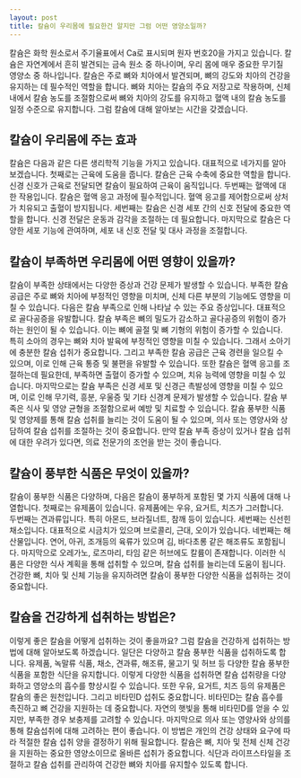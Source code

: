 ```yaml
---
layout: post
title: 칼슘이 우리몸에 필요한건 알지만 그럼 어떤 영양소일까?
---
```


칼슘은 화학 원소로서 주기율표에서 Ca로 표시되며 원자 번호20을 가지고 있습니다. 칼슘은 자연계에서 흔히 발견되는 금속 원소 중 하나이며, 우리 몸에 매우 중요한 무기질 영양소 중 하나입니다. 칼슘은 주로 뼈와 치아에서 발견되며, 뼈의 강도와 치아의 건강을 유지하는 데 필수적인 역할을 합니다. 뼈와 치아는 칼슘의 주요 저장고로 작용하며, 신체 내에서 칼슘 농도를 조절함으로써 뼈와 치아의 강도를 유지하고 혈액 내의 칼슘 농도를 일정 수준으로 유지합니다. 그럼 칼슘에 대해 알아보는 시간을 갖겠습니다.


<h2>칼슘이 우리몸에 주는 효과</h2>
 칼슘은 다음과 같은 다른 생리학적 기능을 가지고 있습니다. 대표적으로 네가지를 알아보겠습니다. 첫째로는 근육에 도움을 줍니다. 칼슘은 근육 수축에 중요한 역할을 합니다. 신경 신호가 근육로 전달되면 칼슘이 필요하여 근육이 움직입니다. 두번째는 혈액에 대한 작용입니다. 칼슘은 혈액 응고 과정에 필수적입니다. 혈액 응고를 제어함으로써 상처가 치유되고 출혈이 방지됩니다. 세번째는 칼슘은 신경 세포 간의 신호 전달에 중요한 역할을 합니다. 신경 전달은 운동과 감각을 조절하는 데 필요합니다. 마지막으로 칼슘은 다양한 세포 기능에 관여하며, 세포 내 신호 전달 및 대사 과정을 조절합니다.


<h2>칼슘이 부족하면 우리몸에 어떤 영향이 있을까?</h2>
칼슘이 부족한 상태에서는 다양한 증상과 건강 문제가 발생할 수 있습니다. 부족한 칼슘 공급은 주로 뼈와 치아에 부정적인 영향을 미치며, 신체 다른 부분의 기능에도 영향을 미칠 수 있습니다. 다음은 칼슘 부족으로 인해 나타날 수 있는 주요 증상입니다. 대표적으로 골다공증을 유발합니다. 칼슘 부족은 뼈의 밀도가 감소하고 골다공증의 위험이 증가하는 원인이 될 수 있습니다. 이는 뼈에 골절 및 뼈 기형의 위험이 증가할 수 있습니다. 특히 소아의 경우는 뼈와 치아 발육에 부정적인 영향을 미칠 수 있습니다. 그래서 소아기에 충분한 칼슘 섭취가 중요합니다. 그리고 부족한 칼슘 공급은 근육 경련을 일으킬 수 있으며, 이로 인해 근육 통증 및 불편을 유발할 수 있습니다. 또한 칼슘은 혈액 응고를 조절하는데 필요한데, 부족하면 출혈이 증가할 수 있으며, 치유 능력에 영향을 미칠 수 있습니다. 마지막으로는 칼슘 부족은 신경 세포 및 신경근 촉발성에 영향을 미칠 수 있으며, 이로 인해 무기력, 흥분, 우울증 및 기타 신경계 문제가 발생할 수 있습니다. 칼슘 부족은 식사 및 영양 균형을 조절함으로써 예방 및 치료할 수 있습니다. 칼슘 풍부한 식품 및 영양제를 통해 칼슘 섭취를 늘리는 것이 도움이 될 수 있으며, 의사 또는 영양사와 상담하여 칼슘 섭취를 조절하는 것이 중요합니다. 만약 칼슘 부족 증상이 있거나 칼슘 섭취에 대한 우려가 있다면, 의료 전문가의 조언을 받는 것이 좋습니다.


<h2>캴슘이 풍부한 식품은 무엇이 있을까?</h2>
칼슘이 풍부한 식품은 다양하며, 다음은 칼슘이 풍부하게 포함된 몇 가지 식품에 대해 나열합니다. 첫째로는 유제품이 있습니다. 유제품에는 우유, 요거트, 치즈가 그러합니다. 두번째는 견과류입니다. 특히 아몬드, 브라질너트, 참깨 등이 있습니다. 세번째는 신선힌 채소입니다. 대표적으로 시금치가 있으며 브로콜리, 근대, 오이가 있습니다. 네번째는 해산물입니다. 연어, 아귀, 조개등의 육류가 있으며 김, 바다초롱 같은 해조류도 포함됩니다. 마지막으로 오레가노, 로즈마리, 타임 같은 허브에도 칼륨이 존재합니다. 이러한 식품은 다양한 식사 계획을 통해 섭취할 수 있으며, 칼슘 섭취를 늘리는데 도움이 됩니다. 건강한 뼈, 치아 및 신체 기능을 유지하려면 칼슘이 풍부한 다양한 식품을 섭취하는 것이 중요합니다. 


<h2>칼슘을 건강하게 섭취하는 방법은?</h2>
이렇게 좋은 칼슘을 어떻게 섭취하는 것이 좋을까요? 그럼 칼슘을 건강하게 섭취하는 방법에 대해 알아보도록 하겠습니다. 일단은 다양하고 칼슘 풍부한 식품을 섭취하도록 합니다. 유제품, 녹말류 식품, 채소, 견과류, 해조류, 물고기 및 허브 등 다양한 칼슘 풍부한 식품을 포함한 식단을 유지합니다. 이렇게 다양한 식품을 섭취하면 칼슘 섭취량을 다양화하고 영양소의 흡수를 향상시킬 수 있습니다. 또한 우유, 요거트, 치즈 등의 유제품은 칼슘의 좋은 원천입니다. 그리고 비타민D 섭취도 중요합니다. 비타민D는 칼슘 흡수를 촉진하고 뼈 건강을 지원하는 데 중요합니다. 자연의 햇빛을 통해 비타민D를 얻을 수 있지만, 부족한 경우 보충제를 고려할 수 있습니다. 마지막으로 의사 또는 영양사와 상의를 통해 칼슘섭취에 대해 고려하는 편이 좋습니다. 이 방법은 개인의 건강 상태와 요구에 따라 적절한 칼슘 섭취 양을 결정하기 위해 필요합니다. 칼슘은 뼈, 치아 및 전체 신체 건강을 지원하는 중요한 영양소이므로 올바른 섭취가 중요합니다. 식단과 라이프스타일을 조절하고 칼슘 섭취를 관리하여 건강한 뼈와 치아를 유지할수 있도록 합니다.